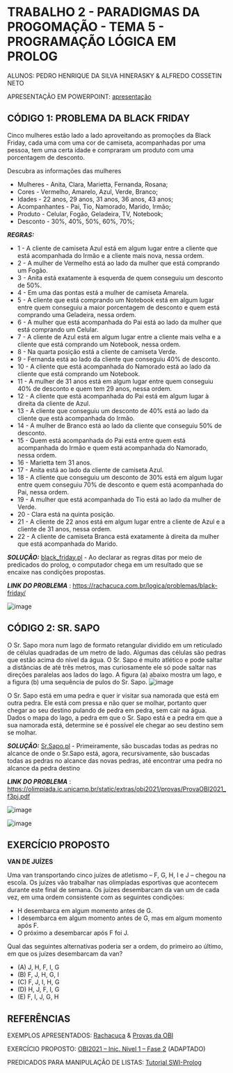 # TRABALHO 2 - PARADIGMAS DA PROGOMAÇÃO - TEMA 5 - PROGRAMAÇÃO LÓGICA EM PROLOG
ALUNOS: PEDRO HENRIQUE DA SILVA HINERASKY & ALFREDO COSSETIN NETO

APRESENTAÇÃO EM POWERPOINT: [apresentação](https://docs.google.com/presentation/d/1tcIrKyH5E8UGpIi6GFGO2hDHQ0tDrceTytnGVLzm3IQ/edit?usp=sharing)
## CÓDIGO 1: PROBLEMA DA BLACK FRIDAY
Cinco mulheres estão lado a lado aproveitando as promoções da Black Friday, cada uma com uma cor de camiseta, acompanhadas por uma pessoa,
tem uma certa idade e compraram um produto com uma porcentagem de desconto.

Descubra as informações das mulheres

- Mulheres - Anita, Clara, Marietta, Fernanda, Rosana;
- Cores - Vermelho, Amarelo, Azul, Verde, Branco;
- Idades - 22 anos, 29 anos, 31 anos, 36 anos, 43 anos;
- Acompanhantes - Pai, Tio, Namorado, Marido, Irmão;
- Produto - Celular, Fogão, Geladeira, TV, Notebook;
- Desconto - 30%, 40%, 50%, 60%, 70%;

***REGRAS:***
- 1 - A cliente de camiseta Azul está em algum lugar entre a cliente que está acompanhada do Irmão e a cliente mais nova, nessa ordem.
- 2 - A mulher de Vermelho está ao lado da mulher que está comprando um Fogão.
- 3 - Anita está exatamente à esquerda de quem conseguiu um desconto de 50%.
- 4 - Em uma das pontas está a mulher de camiseta Amarela.
- 5 - A cliente que está comprando um Notebook está em algum lugar entre quem conseguiu a maior porcentagem de desconto e quem está comprando uma Geladeira, nessa ordem.
- 6 - A mulher que está acompanhada do Pai está ao lado da mulher que está comprando um Celular.
- 7 - A cliente de Azul está em algum lugar entre a cliente mais velha e a cliente que está comprando um Notebook, nessa ordem.
- 8 - Na quarta posição está a cliente de camiseta Verde.
- 9 - Fernanda está ao lado da cliente que conseguiu 40% de desconto.
- 10 - A cliente que está acompanhada do Namorado está ao lado da cliente que está comprando um Notebook.
- 11 - A mulher de 31 anos está em algum lugar entre quem conseguiu 40% de desconto e quem tem 29 anos, nessa ordem.
- 12 - A cliente que está acompanhada do Pai está em algum lugar à direita da cliente de Azul.
- 13 - A cliente que conseguiu um desconto de 40% está ao lado da cliente que está acompanhada do Irmão.
- 14 - A mulher de Branco está ao lado da cliente que conseguiu 50% de desconto.
- 15 - Quem está acompanhada do Pai está entre quem está acompanhada do Irmão e quem está acompanhada do Namorado, nessa ordem.
- 16 - Marietta tem 31 anos.
- 17 - Anita está ao lado da cliente de camiseta Azul.
- 18 - A cliente que conseguiu um desconto de 30% está em algum lugar entre quem conseguiu 70% de desconto e quem está acompanhada do Pai, nessa ordem.
- 19 - A mulher que está acompanhada do Tio está ao lado da mulher de Verde.
- 20 - Clara está na quinta posição.
- 21 - A cliente de 22 anos está em algum lugar entre a cliente de Azul e a cliente de 31 anos, nessa ordem.
- 22 - A cliente de camiseta Branca está exatamente à direita da mulher que está acompanhada do Marido.

 ***SOLUÇÃO:*** [black_friday.pl](black_friday.pl) - Ao declarar as regras ditas por meio de predicados do prolog, o computador chega em um resultado que se encaixe nas condições propostas.

***LINK DO PROBLEMA*** : https://rachacuca.com.br/logica/problemas/black-friday/

![image](https://user-images.githubusercontent.com/104012810/172277877-d8e2c34f-1e43-431c-8fc0-152b53329425.png)

## CÓDIGO 2: SR. SAPO

O Sr. Sapo mora num lago de formato retangular dividido em um reticulado de células quadradas
de um metro de lado. Algumas das células são pedras que estão acima do nível da água.
O Sr. Sapo é muito atlético e pode saltar a distâncias de até três metros, mas curiosamente ele só
pode saltar nas direções paralelas aos lados do lago. A figura (a) abaixo mostra um lago, e a figura
(b) uma sequência de pulos do Sr. Sapo.
![image](https://user-images.githubusercontent.com/104012810/172278557-3019d13d-947c-44fa-8058-d29580551467.png)

O Sr. Sapo está em uma pedra e quer ir visitar sua namorada que está em outra pedra. Ele está
com pressa e não quer se molhar, portanto quer chegar ao seu destino pulando de pedra em pedra,
sem cair na água.
Dados o mapa do lago, a pedra em que o Sr. Sapo está e a pedra em que a sua namorada está,
determine se é possível ele chegar ao seu destino sem se molhar.

 ***SOLUÇÃO:*** [Sr.Sapo.pl](Sr.Sapo.pl) - Primeiramente, são buscadas todas as pedras no alcance de onde o Sr.Sapo está, agora, recursivamente, são buscadas todas as pedras no alcance das novas pedras, até encontrar uma pedra no alcance da pedra destino 

***LINK DO PROBLEMA*** : https://olimpiada.ic.unicamp.br/static/extras/obi2021/provas/ProvaOBI2021_f3pj.pdf

![image](https://user-images.githubusercontent.com/104012810/172279304-40a24385-1981-4fe3-a3df-ed6a3e7fa386.png)

![image](https://user-images.githubusercontent.com/104012810/172279222-f78ea19f-90f2-4e0a-b7db-1b7d1599be6a.png)

## EXERCÍCIO PROPOSTO
**VAN DE JUÍZES**

Uma van transportando cinco juízes de atletismo – F, G, H, I e J – chegou na escola. Os juízes
vão trabalhar nas olimpíadas esportivas que acontecem durante este final de semana. Os juízes
desembarcam da van um de cada vez, em uma ordem consistente com as seguintes condições:

- H desembarca em algum momento antes de G.
- I desembarca em algum momento antes de G, mas em algum momento após F.
- O próximo a desembarcar após F foi J.

Qual das seguintes alternativas poderia ser a ordem, do primeiro ao último, em
que os juízes desembarcam da van?
- (A) J, H, F, I, G
- (B) F, J, H, G, I
- (C) F, J, I, H, G
- (D) H, J, F, I, G
- (E) F, I, J, G, H

## REFERÊNCIAS
EXEMPLOS APRESENTADOS: [Rachacuca](https://rachacuca.com.br/logica/problemas/) & [Provas da OBI](https://olimpiada.ic.unicamp.br/passadas/)

EXERCÍCIO PROPOSTO: [OBI2021 – Inic. Nível 1 – Fase 2](https://olimpiada.ic.unicamp.br/static/extras/obi2021/provas/ProvaOBI2021_f2i1.pdf) (ADAPTADO)

PREDICADOS PARA MANIPULAÇÃO DE LISTAS: [Tutorial SWI-Prolog](https://www.swi-prolog.org/pldoc/man?section=lists)

